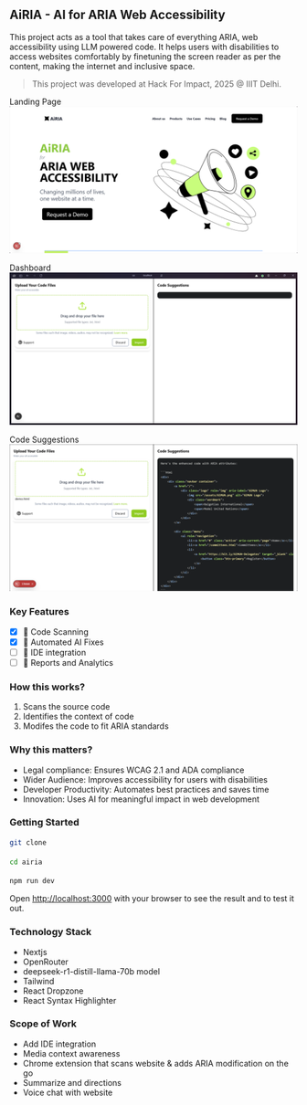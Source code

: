 ## AiRIA - AI for ARIA Web Accessibility

This project acts as a tool that takes care of everything ARIA, web accessibility using LLM powered code. It helps users with disabilities to access websites comfortably by finetuning the screen reader as per the content, making the internet and inclusive space.

> This project was developed at Hack For Impact, 2025 @ IIIT Delhi.

Landing Page
![Landing Page](/public/img-landing.png)

Dashboard
![Dashboard](/public/img-dashboard.png)

Code Suggestions
![Code Suggestions](/public/img-suggestion.png)

### Key Features

- [x] 🚀 Code Scanning
- [x] 🚀 Automated AI Fixes
- [ ] 🚀 IDE integration
- [ ] 🚀 Reports and Analytics

### How this works?

1. Scans the source code
2. Identifies the context of code
3. Modifes the code to fit ARIA standards

### Why this matters?

- Legal compliance: Ensures WCAG 2.1 and ADA compliance
- Wider Audience: Improves accessibility for users with disabilities
- Developer Productivity: Automates best practices and saves time
- Innovation: Uses AI for meaningful impact in web development

### Getting Started

```bash
git clone

cd airia

npm run dev
```

Open [http://localhost:3000](http://localhost:3000) with your browser to see the result and to test it out.

### Technology Stack

- Nextjs
- OpenRouter
- deepseek-r1-distill-llama-70b model
- Tailwind
- React Dropzone
- React Syntax Highlighter

### Scope of Work

- Add IDE integration
- Media context awareness
- Chrome extension that scans website & adds ARIA modification on the go
- Summarize and directions
- Voice chat with website
